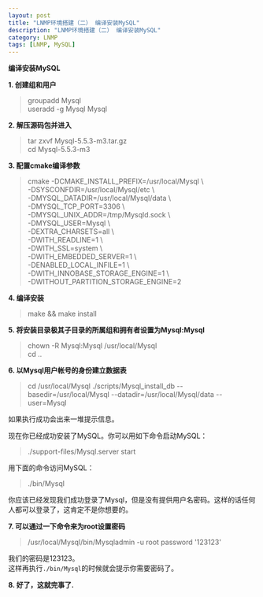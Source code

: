 ```yaml
---
layout: post  
title: "LNMP环境搭建（二） 编译安装MySQL"  
description: "LNMP环境搭建（二） 编译安装MySQL"  
category: LNMP
tags: [LNMP, MySQL]  
---
```

**编译安装MySQL**  

**1. 创建组和用户**
>groupadd Mysql  
>useradd -g Mysql Mysql  

**2. 解压源码包并进入**
>tar zxvf Mysql-5.5.3-m3.tar.gz  
>cd Mysql-5.5.3-m3  

**3. 配置cmake编译参数**
>cmake -DCMAKE_INSTALL_PREFIX=/usr/local/Mysql \  
>-DSYSCONFDIR=/usr/local/Mysql/etc   \  
>-DMYSQL_DATADIR=/usr/local/Mysql/data \   
>-DMYSQL_TCP_PORT=3306 \   
>-DMYSQL_UNIX_ADDR=/tmp/Mysqld.sock \   
>-DMYSQL_USER=Mysql \   
>-DEXTRA_CHARSETS=all \   
>-DWITH_READLINE=1 \  
>-DWITH_SSL=system \  
>-DWITH_EMBEDDED_SERVER=1 \  
>-DENABLED_LOCAL_INFILE=1 \  
>-DWITH_INNOBASE_STORAGE_ENGINE=1 \  
>-DWITHOUT_PARTITION_STORAGE_ENGINE=2  

**4. 编译安装**
>make && make install  

**5. 将安装目录极其子目录的所属组和拥有者设置为Mysql:Mysql**
>chown -R Mysql:Mysql /usr/local/Mysql   
>cd .. 

**6. 以Mysql用户帐号的身份建立数据表**
>cd /usr/local/Mysql 
>./scripts/Mysql_install_db --basedir=/usr/local/Mysql --datadir=/usr/local/Mysql/data --user=Mysql  

 如果执行成功会出来一堆提示信息。  

 现在你已经成功安装了MySQL。你可以用如下命令启动MySQL：   
>./support-files/Mysql.server start   

 用下面的命令访问MySQL：   
>./bin/Mysql  

 你应该已经发现我们成功登录了Mysql，但是没有提供用户名密码。这样的话任何人都可以登录了，这肯定不是你想要的。 

**7. 可以通过一下命令来为root设置密码**
>/usr/local/Mysql/bin/Mysqladmin -u root password '123123'

 我们的密码是123123。  
 这样再执行`./bin/Mysql`的时候就会提示你需要密码了。 

**8. 好了，这就完事了.**
